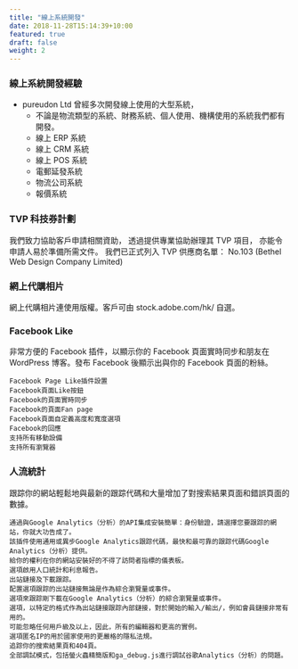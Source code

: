 ```yaml
---
title: "線上系統開發"
date: 2018-11-28T15:14:39+10:00
featured: true
draft: false
weight: 2
---
```


### 線上系統開發經驗

- pureudon Ltd 曾經多次開發線上使用的大型系統，
  - 不論是物流類型的系統、財務系統、個人使用、機構使用的系統我們都有開發。
  - 線上 ERP 系統
  - 線上 CRM 系統
  - 線上 POS 系統
  - 電郵延發系統
  - 物流公司系統
  - 報價系統

### TVP 科技券計劃

我們致力協助客戶申請相關資助，
透過提供專業協助辦理其 TVP 項目，
亦能令申請人易於準備所需文件。
我們已正式列入 TVP 供應商名單：
No.103 (Bethel Web Design Company Limited)

### 網上代購相片

網上代購相片連使用版權。客戶可由 stock.adobe.com/hk/ 自選。

### Facebook Like

非常方便的 Facebook 插件，以顯示你的 Facebook 頁面實時同步和朋友在 WordPress 博客。發布 Facebook 後顯示出與你的 Facebook 頁面的粉絲。

    Facebook Page Like插件設置
    Facebook頁面Like按鈕
    Facebook的頁面實時同步
    Facebook的頁面Fan page
    Facebook頁面自定義高度和寬度選項
    Facebook的回應
    支持所有移動設備
    支持所有瀏覽器

### 人流統計

跟踪你的網站輕鬆地與最新的跟踪代碼和大量增加了對搜索結果頁面和錯誤頁面的數據。

    通過與Google Analytics（分析）的API集成安裝簡單：身份驗證，請選擇您要跟踪的網站，你就大功告成了。
    該插件使用通用或異步Google Analytics跟踪代碼，最快和最可靠的跟踪代碼Google Analytics（分析）提供。
    給你的權利在你的網站安裝好的不得了訪問者指標的儀表板。
    選項啟用人口統計和利息報告。
    出站鏈接及下載跟踪。
    配置選項跟踪的出站鏈接無論是作為綜合瀏覽量或事件。
    選項來跟踪剛下載在Google Analytics（分析）的綜合瀏覽量或事件。
    選項，以特定的格式作為出站鏈接跟踪內部鏈接，對於開始的輸入/輸出/，例如會員鏈接非常有用的。
    可能忽略任何用戶級及以上，因此，所有的編輯器和更高的實例。
    選項匿名IP的用於國家使用的更嚴格的隱私法規。
    追踪你的搜索結果頁和404頁。
    全部調試模式，包括螢火蟲精簡版和ga_debug.js進行調試谷歌Analytics（分析）的問題。
